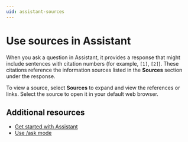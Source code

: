 ```yaml
---
uid: assistant-sources
---
```


# Use sources in Assistant

When you ask a question in Assistant, it provides a response that might include sentences with citation numbers (for example, `[1]`, `[2]`). These citations reference the information sources listed in the **Sources** section under the response.

To view a source, select **Sources** to expand and view the references or links. Select the source to open it in your default web browser.

## Additional resources

* [Get started with Assistant](xref:get-started)
* [Use /ask mode](xref:ask-overview)